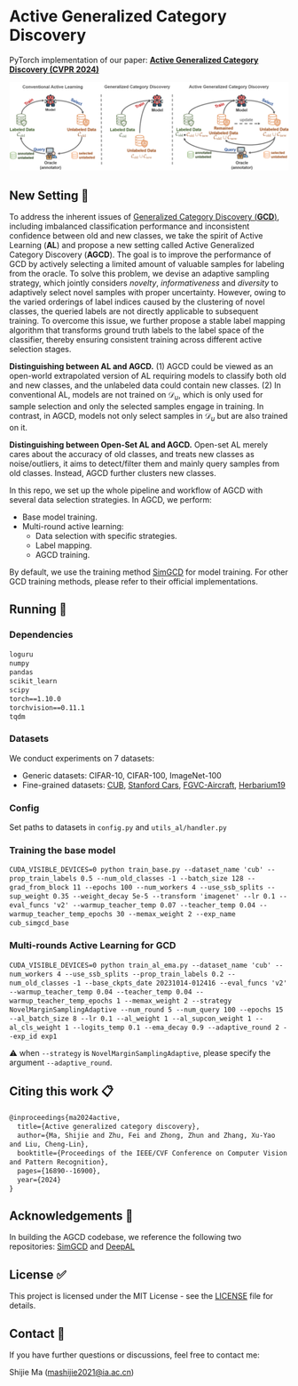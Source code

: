 # Active Generalized Category Discovery

PyTorch implementation of our paper: **[Active Generalized Category Discovery (CVPR 2024)](https://arxiv.org/abs/2403.04272)**

![diagram](assets/AGCD-diagram.png)

## New Setting :star2:

To address the inherent issues of [Generalized Category Discovery (**GCD**)](https://www.robots.ox.ac.uk/~vgg/research/gcd/), including imbalanced classification performance and inconsistent confidence between old and new classes, we take the spirit of Active Learning (**AL**) and propose a new setting called Active Generalized Category Discovery (**AGCD**). The goal is to improve the performance of GCD by actively selecting a limited amount of valuable samples for labeling from the oracle. To solve this problem, we devise an adaptive sampling strategy, which jointly considers *novelty*, *informativeness* and *diversity* to adaptively select novel samples with proper uncertainty. However, owing to the varied orderings of label indices caused by the clustering of novel classes, the queried labels are not directly applicable to subsequent training. To overcome this issue, we further propose a stable label mapping algorithm that transforms ground truth labels to the label space of the classifier, thereby ensuring consistent training across different active selection stages.

**Distinguishing between AL and AGCD.** (1) AGCD could be viewed as an open-world extrapolated version of AL requiring models to classify both old and new classes, and the unlabeled data could contain new classes. (2) In conventional AL, models are not trained on $\mathcal{D}_u$, which is only used for sample selection and only the selected samples engage in training. In contrast, in AGCD, models not only select samples in $\mathcal{D}_u$​ but are also trained on it.

**Distinguishing between Open-Set AL and AGCD.** Open-set AL merely cares about the accuracy of old classes, and treats new classes as noise/outliers, it aims to detect/filter them and mainly query samples from old classes. Instead, AGCD further clusters new classes.



In this repo, we set up the whole pipeline and workflow of AGCD with several data selection strategies. In AGCD, we perform:

* Base model training.
* Multi-round active learning:
  * Data selection with specific strategies.
  * Label mapping.
  * AGCD training.

By default, we use the training method [SimGCD](https://arxiv.org/abs/2211.11727) for model training. For other GCD training methods, please refer to their official implementations.



## Running :running:

### Dependencies

```
loguru
numpy
pandas
scikit_learn
scipy
torch==1.10.0
torchvision==0.11.1
tqdm
```

### Datasets

We conduct experiments on 7 datasets:

* Generic datasets: CIFAR-10, CIFAR-100, ImageNet-100
* Fine-grained datasets: [CUB](https://drive.google.com/drive/folders/1kFzIqZL_pEBVR7Ca_8IKibfWoeZc3GT1), [Stanford Cars](https://ai.stanford.edu/~jkrause/cars/car_dataset.html), [FGVC-Aircraft](https://www.robots.ox.ac.uk/~vgg/data/fgvc-aircraft/), [Herbarium19](https://www.kaggle.com/c/herbarium-2019-fgvc6)

### Config

Set paths to datasets in `config.py` and `utils_al/handler.py`

### Training the base model

```shell
CUDA_VISIBLE_DEVICES=0 python train_base.py --dataset_name 'cub' --prop_train_labels 0.5 --num_old_classes -1 --batch_size 128 --grad_from_block 11 --epochs 100 --num_workers 4 --use_ssb_splits --sup_weight 0.35 --weight_decay 5e-5 --transform 'imagenet' --lr 0.1 --eval_funcs 'v2' --warmup_teacher_temp 0.07 --teacher_temp 0.04 --warmup_teacher_temp_epochs 30 --memax_weight 2 --exp_name cub_simgcd_base
```

### Multi-rounds Active Learning for GCD

```shell
CUDA_VISIBLE_DEVICES=0 python train_al_ema.py --dataset_name 'cub' --num_workers 4 --use_ssb_splits --prop_train_labels 0.2 --num_old_classes -1 --base_ckpts_date 20231014-012416 --eval_funcs 'v2' --warmup_teacher_temp 0.04 --teacher_temp 0.04 --warmup_teacher_temp_epochs 1 --memax_weight 2 --strategy NovelMarginSamplingAdaptive --num_round 5 --num_query 100 --epochs 15 --al_batch_size 8 --lr 0.1 --al_weight 1 --al_supcon_weight 1 --al_cls_weight 1 --logits_temp 0.1 --ema_decay 0.9 --adaptive_round 2 --exp_id exp1
```

:warning: when `--strategy` is `NovelMarginSamplingAdaptive`, please specify the argument `--adaptive_round`.



## Citing this work :clipboard:

```
@inproceedings{ma2024active,
  title={Active generalized category discovery},
  author={Ma, Shijie and Zhu, Fei and Zhong, Zhun and Zhang, Xu-Yao and Liu, Cheng-Lin},
  booktitle={Proceedings of the IEEE/CVF Conference on Computer Vision and Pattern Recognition},
  pages={16890--16900},
  year={2024}
}
```



## Acknowledgements :gift:

In building the AGCD codebase, we reference the following two repositories: [SimGCD](https://github.com/CVMI-Lab/SimGCD) and [DeepAL](https://github.com/ej0cl6/deep-active-learning/tree/master)



## License :white_check_mark:

This project is licensed under the MIT License - see the [LICENSE](https://github.com/mashijie1028/ActiveGCD/blob/main/LICENSE) file for details.



## Contact :email:

If you have further questions or discussions, feel free to contact me:

Shijie Ma (mashijie2021@ia.ac.cn)
